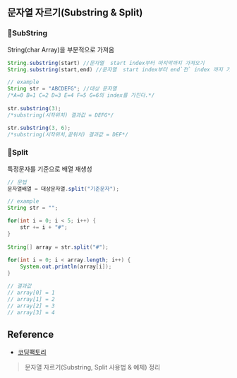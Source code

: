 ## 문자열 자르기(Substring & Split)


### 🔻SubString
String(char Array)을 부분적으로 가져옴

```java
String.substring(start) //문자열  start index부터 마지막까지 가져오기
String.substring(start,end) //문자열  start index부터 end`전` index 까지 가져오기

// example
String str = "ABCDEFG"; //대상 문자열
/*A=0 B=1 C=2 D=3 E=4 F=5 G=6의 index를 가진다.*/
		
str.substring(3); 
/*substring(시작위치) 결과값 = DEFG*/

str.substring(3, 6); 
/*substring(시작위치,끝위치) 결과값 = DEF*/
```

### 🔻Split
특정문자를 기준으로 배열 재생성

```java
// 문법
문자열배열 = 대상문자열.split("기준문자");

// example
String str = "";

for(int i = 0; i < 5; i++) {
    str += i + "#";
}
		
String[] array = str.split("#");
		
for(int i = 0; i < array.length; i++) {
    System.out.println(array[i]);
}

// 결과값 
// array[0] = 1
// array[1] = 2
// array[2] = 3
// array[3] = 4
```


## Reference

- [코딩팩토리](https://coding-factory.tistory.com/126)   
> 문자열 자르기(Substring, Split 사용법 & 예제) 정리   
